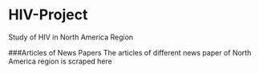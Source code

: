 # HIV-Project
Study of HIV in North America Region

###Articles of News Papers
The articles of different news paper of North America region is scraped here
